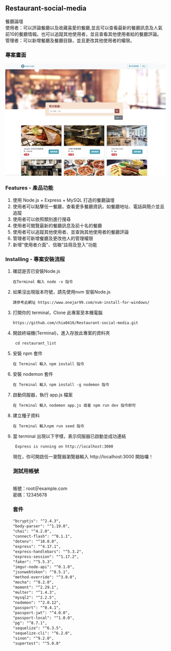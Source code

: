 <h2> Restaurant-social-media</h2>

餐廳論壇
<br>
使用者：可以評論餐廳以及收藏喜愛的餐廳,並且可以查看最新的餐廳訊息及人氣前10的餐廳情報。也可以追蹤其他使用者，並且查看其他使用者給的餐廳評論。
<br>
管理者：可以新增餐廳及餐廳目錄，並且更改其他使用者的權限。

<h3>專案畫面</h3>

![image](https://github.com/chia0416/Restaurant-social-media/blob/master/public/shotcut.png)

<h3>Features - 產品功能</h3>

<ol>
<li>使用 Node.js + Express + MySQL 打造的餐廳論壇 </li>
<li>使用者可以點擊任一餐廳，查看更多餐廳資訊，如餐廳地址、電話與簡介並且追蹤  </li>
<li>使用者可以依照類別進行搜尋</li>
<li>使用者可閱覽最新的餐廳訊息及前十名的餐廳</li>
<li>使用者可以追蹤其他使用者、並查詢其他使用者的餐廳評論</li>
<li>管理者可新增餐廳及更改他人的管理權限</li>
<li>新增"使用者介面"、信箱"註冊及登入"功能</li>
</ol>

<h3>Installing - 專案安裝流程</h3>
<ol>
<li>確認是否已安裝Node.js</li>
<pre><code>在Terminal 輸入 node -v 指令</code></pre>

<li>如果沒出現版本符號，請先使用nvm 安裝Node.js</li>
<pre><code>請參考此網址 https://www.onejar99.com/nvm-install-for-windows/</code></pre>

<li>打開你的 terminal，Clone 此專案至本機電腦 </li>
<pre><code>https://github.com/chia0416/Restaurant-social-media.git </code></pre>

<li>開啟終端機(Terminal)，進入存放此專案的資料夾 </li>
<pre><code> cd restaurant_list </code></pre>

<li>安裝 npm 套件 </li>
<pre><code>在 Terminal 輸入 npm install 指令</code></pre>

<li>安裝 nodemon 套件 </li>
<pre><code>在 Terminal 輸入 npm install -g nodemon 指令</code></pre>

<li>啟動伺服器，執行 app.js 檔案 </li>
<pre><code>在 Terminal 輸入 nodemon app.js 或者 npm run dev 指令即可</code></pre>

<li>建立種子資料</li>
<pre><code>在 Terminal 輸入npm run seed 指令</code></pre>

<li>當 terminal 出現以下字樣，表示伺服器已啟動並成功連結 </li>
<pre><code> Express is running on http://localhost:3000 </code></pre>  
  
現在，你可開啟任一瀏覽器瀏覽器輸入 http://localhost:3000 開始囉！
<br>
<h3>測試用帳號</h3>
<br>
帳號：root＠example.com
<br>
密碼：12345678
  
<h3>套件</h3>

    
    "bcryptjs": "^2.4.3",
    "body-parser": "^1.19.0",
    "chai": "^4.2.0",
    "connect-flash": "^0.1.1",
    "dotenv": "^10.0.0",
    "express": "^4.17.1",
    "express-handlebars": "^5.3.2",
    "express-session": "^1.17.2",
    "faker": "^5.5.3",
    "imgur-node-api": "^0.1.0",
    "jsonwebtoken": "^8.5.1",
    "method-override": "^3.0.0",
    "mocha": "^8.2.0",
    "moment": "^2.29.1",
    "multer": "^1.4.3",
    "mysql2": "^2.2.5",
    "nodemon": "^2.0.12",
    "passport": "^0.4.1",
    "passport-jwt": "^4.0.0",
    "passport-local": "^1.0.0",
    "pg": "^8.7.1",
    "sequelize": "^6.3.5",
    "sequelize-cli": "^6.2.0",
    "sinon": "^9.2.0",
    "supertest": "^5.0.0"
  
